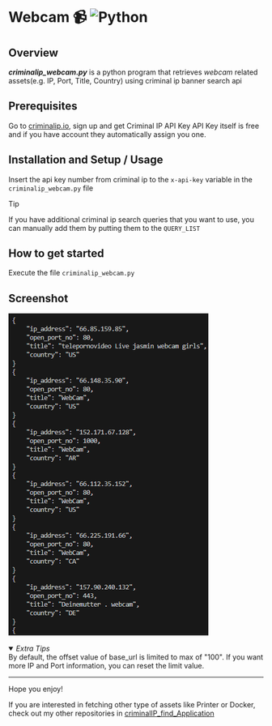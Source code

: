 # Webcam 📹 ![Python](https://img.shields.io/badge/python-3670A0?style=for-the-badge&logo=python&logoColor=ffdd54)

## Overview
***criminalip_webcam.py*** is a python program that retrieves *webcam* related assets(e.g. IP, Port, Title, Country) using criminal ip banner search api

## Prerequisites
Go to [criminalip.io](criminalip.io), sign up and get Criminal IP API Key
API Key itself is free and if you have account they automatically assign you one.

## Installation and Setup / Usage
Insert the api key number from criminal ip to the ```x-api-key``` variable in the ```criminalip_webcam.py``` file

> [!TIP]
> If you have additional criminal ip search queries that you want to use, you can manually add them by putting them to the ```QUERY_LIST```

## How to get started
Execute the file ```criminalip_webcam.py```

## Screenshot
![Webcam](Webcam.png)

<details open>
  <summary><i>Extra Tips</i></summary>
  By default, the offset value of base_url is limited to max of "100".
  If you want more IP and Port information, you can reset the limit value. </details>

----

Hope you enjoy!

If you are interested in fetching other type of assets like Printer or Docker, check out my other repositories in [criminalIP_find_Application](https://github.com/Whatnotkkachi7/criminalIP_find_Application)